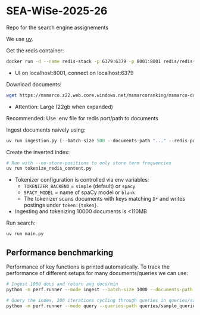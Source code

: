 # SEA-WiSe-2025-26
Repo for the search engine assignements

We use [uv](https://docs.astral.sh/uv/getting-started/installation/).

Get the redis container: 
```bash
docker run -d --name redis-stack -p 6379:6379 -p 8001:8001 redis/redis-stack:latest
```
- UI on localhost:8001, connect on localhost:6379

Download documents: 
```bash
wget https://msmarco.z22.web.core.windows.net/msmarcoranking/msmarco-docs.tsv.gz
```
- Attention: Large (22gb when expanded)

Recommended: Use .env file for redis port/path to documents

Ingest documents naively using:
```python
uv run ingestion.py [--batch-size 500 --documents-path "..." --redis-port xyz]
```
Create the inverted index:
```python
# Run with --no-store-positions to only store term frequencies
uv run tokenize_redis_content.py
```
- Tokenizer configuration is controlled via env variables:
  - `TOKENIZER_BACKEND` = `simple` (default) or `spacy`
  - `SPACY_MODEL` = name of spaCy model or `blank`
  - The tokenizer scans documents with keys matching `D*` and writes postings under `token:{token}`.
- Ingesting and tokenizing 10000 documents is <110MB

Run search:
```python
uv run main.py
```

## Performance benchmarking

Performance of key functions is printed automatically. To track the performance of different setups for many documents/queries we can use:

```bash
# Ingest 1000 docs and return avg docs/min
python -m perf.runner --mode ingest --batch-size 1000 --documents-path msmarco-docs.tsv

# Query the index, 200 iterations cycling through queries in queries/sample_queries.txt, returns queries/min
python -m perf.runner --mode query --queries-path queries/sample_queries.txt --iterations 200 
```